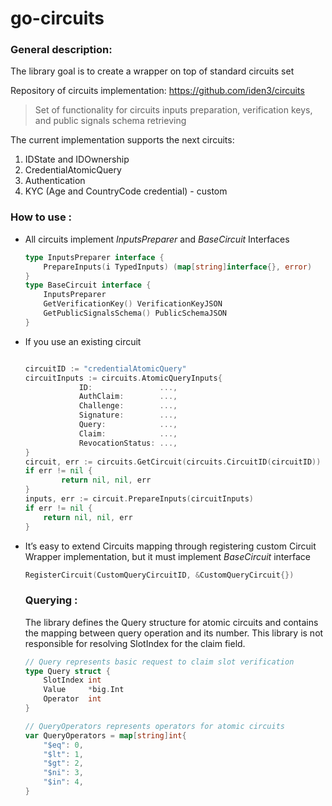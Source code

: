 # go-circuits

### General description:

The library goal is to create a wrapper on top of standard circuits set

Repository of circuits implementation:  https://github.com/iden3/circuits

> Set of functionality for circuits inputs preparation, verification keys, and public signals schema  retrieving
> 

The current implementation supports the next circuits:

1. IDState and IDOwnership
2. CredentialAtomicQuery 
3. Authentication
4. KYC (Age and CountryCode credential) - custom

### How to use :

- All circuits implement *InputsPreparer*  and *BaseCircuit* Interfaces
    
    ```go
    type InputsPreparer interface {
    	PrepareInputs(i TypedInputs) (map[string]interface{}, error)
    }
    type BaseCircuit interface {
    	InputsPreparer
    	GetVerificationKey() VerificationKeyJSON
    	GetPublicSignalsSchema() PublicSchemaJSON
    }
    ```
    
- If you use an existing circuit
    
    ```go
    
    circuitID := "credentialAtomicQuery"
    circuitInputs := circuits.AtomicQueryInputs{
    			ID:               ...,
    			AuthClaim:        ...,
    			Challenge:        ...,
    			Signature:        ...,
    			Query:            ...,
    			Claim:            ...,
    			RevocationStatus: ...,
    }
    circuit, err := circuits.GetCircuit(circuits.CircuitID(circuitID))
    if err != nil {
    		return nil, nil, err
    }
    inputs, err := circuit.PrepareInputs(circuitInputs)
    if err != nil {
    	return nil, nil, err
    }
    ```
    
- It’s easy to extend Circuits mapping through registering custom Circuit Wrapper implementation, but it must implement *BaseCircuit* interface
    
    ```go
    RegisterCircuit(CustomQueryCircuitID, &CustomQueryCircuit{})
    ```
    
    ### Querying :
    
    The library defines the Query structure for atomic circuits and contains the mapping between query operation and its number. This library is not responsible for resolving SlotIndex for the claim field.
    
    ```go
    // Query represents basic request to claim slot verification
    type Query struct {
    	SlotIndex int
    	Value     *big.Int
    	Operator  int
    }
    
    // QueryOperators represents operators for atomic circuits
    var QueryOperators = map[string]int{
    	"$eq": 0,
    	"$lt": 1,
    	"$gt": 2,
    	"$ni": 3,
    	"$in": 4,
    }
    ```
